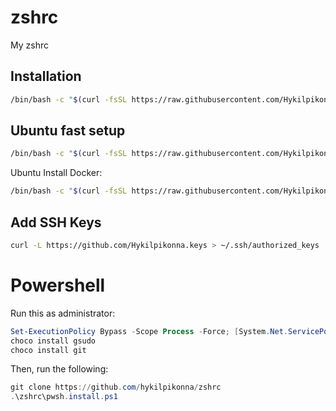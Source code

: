 # zshrc
My zshrc

## Installation
```sh
/bin/bash -c "$(curl -fsSL https://raw.githubusercontent.com/Hykilpikonna/zshrc/HEAD/fastinstall.sh)"
```

## Ubuntu fast setup
```sh
/bin/bash -c "$(curl -fsSL https://raw.githubusercontent.com/Hykilpikonna/zshrc/HEAD/ubuntu_setup.sh)"
```

Ubuntu Install Docker:

```sh
/bin/bash -c "$(curl -fsSL https://raw.githubusercontent.com/Hykilpikonna/zshrc/HEAD/ubuntu_docker.sh)"
```

## Add SSH Keys

```sh
curl -L https://github.com/Hykilpikonna.keys > ~/.ssh/authorized_keys
```

# Powershell

Run this as administrator:

```powershell
Set-ExecutionPolicy Bypass -Scope Process -Force; [System.Net.ServicePointManager]::SecurityProtocol = [System.Net.ServicePointManager]::SecurityProtocol -bor 3072; iex ((New-Object System.Net.WebClient).DownloadString('https://community.chocolatey.org/install.ps1'))
choco install gsudo
choco install git
```

Then, run the following:

```powershell
git clone https://github.com/hykilpikonna/zshrc
.\zshrc\pwsh.install.ps1
```
